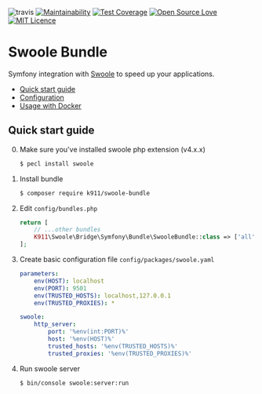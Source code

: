 ![travis](https://api.travis-ci.org/k911/swoole-bundle.svg?branch=develop)
[![Maintainability](https://api.codeclimate.com/v1/badges/1d73a214622bba769171/maintainability)](https://codeclimate.com/github/k911/swoole-bundle/maintainability)
[![Test Coverage](https://api.codeclimate.com/v1/badges/1d73a214622bba769171/test_coverage)](https://codeclimate.com/github/k911/swoole-bundle/test_coverage)
[![Open Source Love](https://badges.frapsoft.com/os/v1/open-source.svg?v=103)](https://github.com/ellerbrock/open-source-badges/)
[![MIT Licence](https://badges.frapsoft.com/os/mit/mit.svg?v=103)](https://opensource.org/licenses/mit-license.php)

# Swoole Bundle
Symfony integration with [Swoole](https://www.swoole.co.uk/) to speed up your applications.

- [Quick start guide](#quick-start-guide)
- [Configuration](./docs/configuration-reference.md)
- [Usage with Docker](./docs/docker-usage.md)

## Quick start guide

0. Make sure you've installed swoole php extension (v4.x.x)

    ```bash
    $ pecl install swoole
    ```

1. Install bundle

    ```bash
    $ composer require k911/swoole-bundle
    ```

2. Edit `config/bundles.php`

    ```php
    return [
        // ...other bundles
        K911\Swoole\Bridge\Symfony\Bundle\SwooleBundle::class => ['all' => true],
    ];
    ```

3. Create basic configuration file `config/packages/swoole.yaml`

    ```yaml
    parameters:
        env(HOST): localhost
        env(PORT): 9501
        env(TRUSTED_HOSTS): localhost,127.0.0.1
        env(TRUSTED_PROXIES): *

    swoole:
        http_server:
            port: '%env(int:PORT)%'
            host: '%env(HOST)%'
            trusted_hosts: '%env(TRUSTED_HOSTS)%'
            trusted_proxies: '%env(TRUSTED_PROXIES)%'
    ```

4. Run swoole server

    ```bash
    $ bin/console swoole:server:run
    ```
